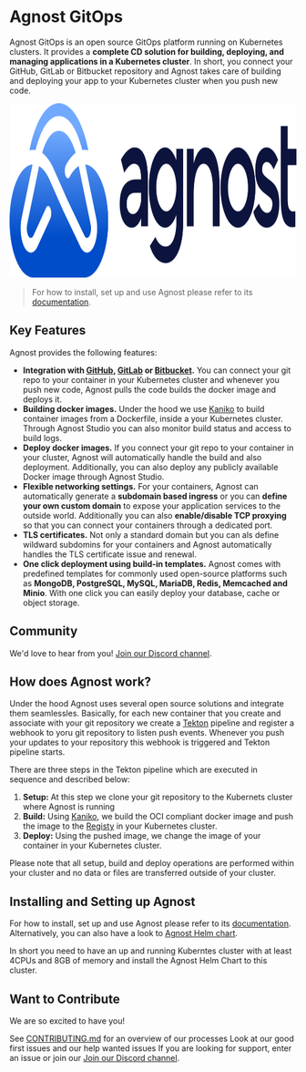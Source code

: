 # Agnost GitOps

Agnost GitOps is an open source GitOps platform running on Kubernetes clusters. It provides a **complete CD solution for building, deploying, and managing applications in a Kubernetes cluster**. In short, you connect your GitHub, GitLab or Bitbucket repository and Agnost takes care of building and deploying your app to your Kubernetes cluster when you push new code.

<p align="center">
<img width="1200" height="306" src="https://github.com/cloud-agnost/agnost-gitops/blob/main/agnost.svg" alt="Agnost logo"></img>
</p>

> For how to install, set up and use Agnost please refer to its [documentation](https://agnost.dev).

## Key Features

Agnost provides the following features:
- **Integration with [GitHub](https://github.com), [GitLab](https://gitlab.com) or [Bitbucket](https://bitbucket.com).** You can connect your git repo to your container in your Kubernetes cluster and whenever you push new code, Agnost pulls the code builds the docker image and deploys it. 
- **Building docker images.** Under the hood we use [Kaniko](https://github.com/GoogleContainerTools/kaniko) to build container images from a Dockerfile, inside a your Kubernetes cluster. Through Agnost Studio you can also monitor build status and access to build logs.
- **Deploy docker images.** If you connect your git repo to your container in your cluster, Agnost will automatically handle the build and also deployment. Additionally, you can also deploy any publicly available Docker image through Agnost Studio.
- **Flexible networking settings.** For your containers, Agnost can automatically generate a **subdomain based ingress** or you can **define your own custom domain** to expose your application services to the outside world. Additionally you can also **enable/disable TCP proxying** so that you can connect your containers through a dedicated port.
- **TLS certificates.** Not only a standard domain but you can als define wildward subdomins for your containers and Agnost automatically handles the TLS certificate issue and renewal.
- **One click deployment using build-in templates.** Agnost comes with predefined templates for commonly used open-source platforms such as **MongoDB, PostgreSQL, MySQL, MariaDB, Redis, Memcached and Minio**. With one click you can easily deploy your database, cache or object storage.

## Community

We'd love to hear from you! [Join our Discord channel](https://discord.gg/5NhssWVm).

## How does Agnost work?

Under the hood Agnost uses several open source solutions and integrate them seamlessles. Basically, for each new container that you create and associate with your git repository we create a [Tekton](https://tekton.dev/) pipeline and register a webhook to yoru git repository to listen push events. Whenever you push your updates to your repository this webhook is triggered and Tekton pipeline starts. 

There are three steps in the Tekton pipeline which are executed in sequence and described below:
1. **Setup:** At this step we clone your git repository to the Kubernets cluster where Agnost is running
2. **Build:** Using [Kaniko](https://github.com/GoogleContainerTools/kaniko), we build the OCI compliant docker image and push the image to the [Registy](https://distribution.github.io/distribution/) in your Kubernetes cluster. 
3. **Deploy:** Using the pushed image, we change the image of your container in your Kubernetes cluster.

Please note that all setup, build and deploy operations are performed within your cluster and no data or files are transferred outside of your cluster.

## Installing and Setting up Agnost

For how to install, set up and use Agnost please refer to its [documentation](https://agnost.dev). Alternatively, you can also have a look to [Agnost Helm chart](https://github.com/cloud-agnost/agnost-gitops-charts).

In short you need to have an up and running Kuberntes cluster with at least 4CPUs and 8GB of memory and install the Agnost Helm Chart to this cluster.

## Want to Contribute

We are so excited to have you!

See [CONTRIBUTING.md](https://github.com/cloud-agnost/agnost-gitops/blob/main/CONTRIBUTING.md) for an overview of our processes
Look at our good first issues and our help wanted issues
If you are looking for support, enter an issue or join our [Join our Discord channel](https://discord.gg/5NhssWVm).
